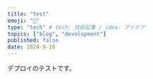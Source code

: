 ```yaml
---
title: "test"
emoji: "🐡"
type: "tech" # tech: 技術記事 / idea: アイデア
topics: ["blog", "development"]
published: false
date: 2024-9-10
---
```


デプロイのテストです。

